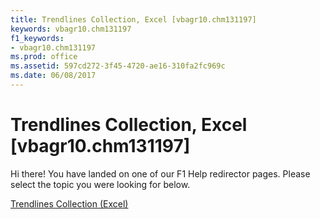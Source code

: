 ```yaml
---
title: Trendlines Collection, Excel [vbagr10.chm131197]
keywords: vbagr10.chm131197
f1_keywords:
- vbagr10.chm131197
ms.prod: office
ms.assetid: 597cd272-3f45-4720-ae16-310fa2fc969c
ms.date: 06/08/2017
---
```



# Trendlines Collection, Excel [vbagr10.chm131197]

Hi there! You have landed on one of our F1 Help redirector pages. Please select the topic you were looking for below.

[Trendlines Collection (Excel)](http://msdn.microsoft.com/library/4b12461a-65a2-c535-e98d-ff68ffa5919c%28Office.15%29.aspx)

